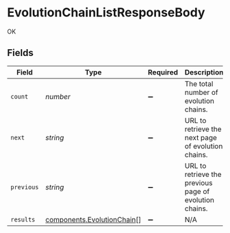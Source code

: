 # EvolutionChainListResponseBody

OK


## Fields

| Field                                                                    | Type                                                                     | Required                                                                 | Description                                                              | Example                                                                  |
| ------------------------------------------------------------------------ | ------------------------------------------------------------------------ | ------------------------------------------------------------------------ | ------------------------------------------------------------------------ | ------------------------------------------------------------------------ |
| `count`                                                                  | *number*                                                                 | :heavy_minus_sign:                                                       | The total number of evolution chains.                                    | 3                                                                        |
| `next`                                                                   | *string*                                                                 | :heavy_minus_sign:                                                       | URL to retrieve the next page of evolution chains.                       | https://pokeapi.co/api/v2/evolution-chain/?offset=20&limit=20            |
| `previous`                                                               | *string*                                                                 | :heavy_minus_sign:                                                       | URL to retrieve the previous page of evolution chains.                   |                                                                          |
| `results`                                                                | [components.EvolutionChain](../../models/components/evolutionchain.md)[] | :heavy_minus_sign:                                                       | N/A                                                                      |                                                                          |
